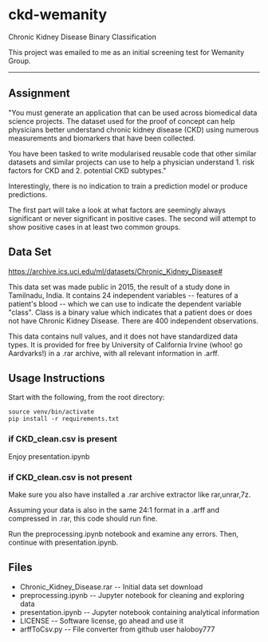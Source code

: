 # ckd-wemanity
Chronic Kidney Disease Binary Classification

This project was emailed to me as an initial screening test for Wemanity Group.

***

## Assignment

"You must generate an application that can be used across biomedical data science projects.  The dataset used for the proof of concept can help physicians better understand chronic kidney disease (CKD) using numerous measurements and biomarkers that have been collected.

You have been tasked to write modularised reusable code that other similar datasets and
similar projects can use to help a physician understand 1. risk factors for CKD and 2. potential CKD subtypes."

Interestingly, there is no indication to train a prediction model or produce predictions.

The first part will take a look at what factors are seemingly always significant or never significant in positive cases.  The second will attempt to show positive cases in at least two common groups.

## Data Set

https://archive.ics.uci.edu/ml/datasets/Chronic_Kidney_Disease#

This data set was made public in 2015, the result of a study done in Tamilnadu, India.  It contains 24 independent variables -- features of a patient's blood -- which we can use to indicate the dependent variable "class".  Class is a binary value which indicates that a patient does or does not have Chronic Kidney Disease.  There are 400 independent observations.

This data contains null values, and it does not have standardized data types.  It is provided for free by University of California Irvine (whoo! go Aardvarks!) in a .rar archive, with all relevant information in .arff.


## Usage Instructions

Start with the following, from the root directory:

    source venv/bin/activate
    pip install -r requirements.txt

### if CKD_clean.csv is present

Enjoy presentation.ipynb

### if CKD_clean.csv is not present

Make sure you also have installed a .rar archive extractor like rar,unrar,7z.

Assuming your data is also in the same 24:1 format in a .arff and compressed in .rar, this code should run fine.

Run the preprocessing.ipynb notebook and examine any errors. Then, continue with presentation.ipynb.


## Files

 * Chronic_Kidney_Disease.rar -- Initial data set download
 * preprocessing.ipynb -- Jupyter notebook for cleaning and exploring data
 * presentation.ipynb -- Jupyter notebook containing analytical information
 * LICENSE -- Software license, go ahead and use it
 * arffToCsv.py -- File converter from github user haloboy777
